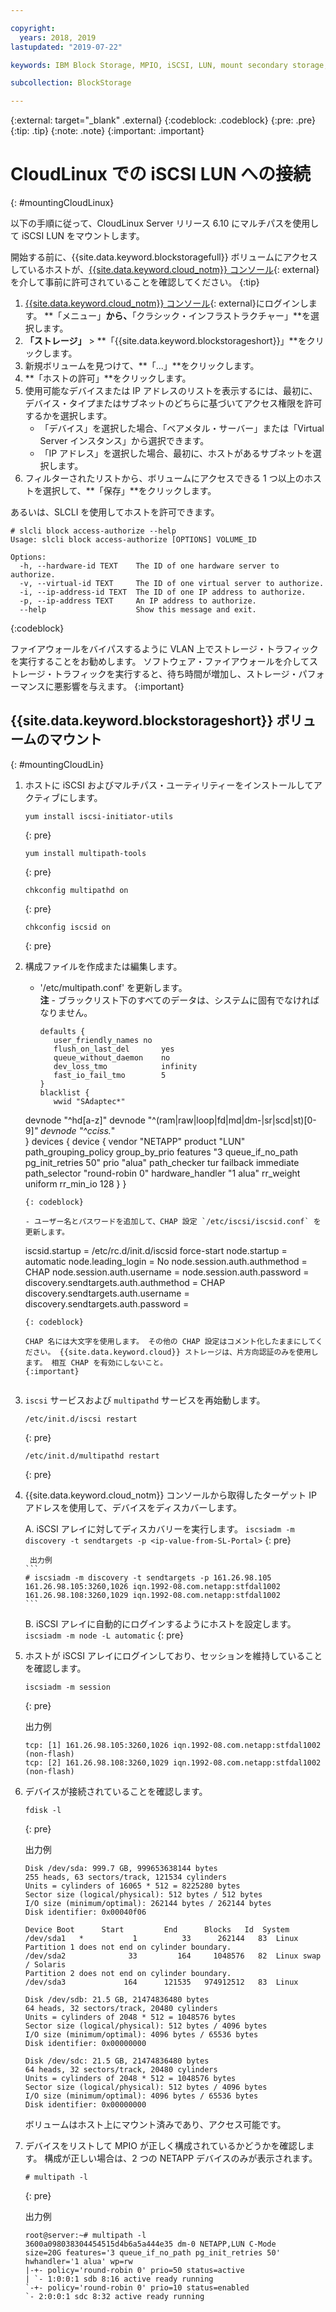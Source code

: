 ```yaml
---

copyright:
  years: 2018, 2019
lastupdated: "2019-07-22"

keywords: IBM Block Storage, MPIO, iSCSI, LUN, mount secondary storage, mount storage in CloudLinux

subcollection: BlockStorage

---
```

{:external: target="_blank" .external}
{:codeblock: .codeblock}
{:pre: .pre}
{:tip: .tip}
{:note: .note}
{:important: .important}

# CloudLinux での iSCSI LUN への接続
{: #mountingCloudLinux}

以下の手順に従って、CloudLinux Server リリース 6.10 にマルチパスを使用して iSCSI LUN をマウントします。

開始する前に、{{site.data.keyword.blockstoragefull}} ボリュームにアクセスしているホストが、[{{site.data.keyword.cloud_notm}} コンソール](https://{DomainName}/classic){: external}を介して事前に許可されていることを確認してください。
{:tip}

1. [{{site.data.keyword.cloud_notm}} コンソール](https://{DomainName}/){: external}にログインします。 **「メニュー」**から、**「クラシック・インフラストラクチャー」**を選択します。
2. **「ストレージ」** > **「{{site.data.keyword.blockstorageshort}}」**をクリックします。
3. 新規ボリュームを見つけて、**「...」**をクリックします。
4. **「ホストの許可」**をクリックします。
5. 使用可能なデバイスまたは IP アドレスのリストを表示するには、最初に、デバイス・タイプまたはサブネットのどちらに基づいてアクセス権限を許可するかを選択します。
   - 「デバイス」を選択した場合、「ベアメタル・サーバー」または「Virtual Server インスタンス」から選択できます。
   - 「IP アドレス」を選択した場合、最初に、ホストがあるサブネットを選択します。
6. フィルターされたリストから、ボリュームにアクセスできる 1 つ以上のホストを選択して、**「保存」**をクリックします。

あるいは、SLCLI を使用してホストを許可できます。
```
# slcli block access-authorize --help
Usage: slcli block access-authorize [OPTIONS] VOLUME_ID

Options:
  -h, --hardware-id TEXT    The ID of one hardware server to authorize.
  -v, --virtual-id TEXT     The ID of one virtual server to authorize.
  -i, --ip-address-id TEXT  The ID of one IP address to authorize.
  -p, --ip-address TEXT     An IP address to authorize.
  --help                    Show this message and exit.
```
{:codeblock}

ファイアウォールをバイパスするように VLAN 上でストレージ・トラフィックを実行することをお勧めします。 ソフトウェア・ファイアウォールを介してストレージ・トラフィックを実行すると、待ち時間が増加し、ストレージ・パフォーマンスに悪影響を与えます。
{:important}

## {{site.data.keyword.blockstorageshort}} ボリュームのマウント
{: #mountingCloudLin}

1. ホストに iSCSI およびマルチパス・ユーティリティーをインストールしてアクティブにします。
   ```
   yum install iscsi-initiator-utils
   ```
   {: pre}

   ```
   yum install multipath-tools

   ```
   {: pre}

   ```
   chkconfig multipathd on
   ```
   {: pre}

   ```
   chkconfig iscsid on
   ```
   {: pre}

2. 構成ファイルを作成または編集します。
   - '/etc/multipath.conf' を更新します。 <br/>**注** - ブラックリスト下のすべてのデータは、システムに固有でなければなりません。
     ```
     defaults {
        user_friendly_names no
        flush_on_last_del       yes
        queue_without_daemon    no
        dev_loss_tmo            infinity
        fast_io_fail_tmo        5
     }
     blacklist {
        wwid "SAdaptec*"
   devnode "^hd[a-z]"
   devnode "^(ram|raw|loop|fd|md|dm-|sr|scd|st)[0-9]*"
        devnode "^cciss.*"  
   }
   devices {
     device {
        vendor "NETAPP"
   product "LUN"
   path_grouping_policy group_by_prio
   features "3 queue_if_no_path pg_init_retries 50"
   prio "alua"
   path_checker tur
   failback immediate
   path_selector "round-robin 0"
   hardware_handler "1 alua"
   rr_weight uniform
   rr_min_io 128
   }
     }
     ```
     {: codeblock}

   - ユーザー名とパスワードを追加して、CHAP 設定 `/etc/iscsi/iscsid.conf` を更新します。

     ```
     iscsid.startup = /etc/rc.d/init.d/iscsid force-start
     node.startup = automatic
     node.leading_login = No
     node.session.auth.authmethod = CHAP
     node.session.auth.username = <user name value from the console>
     node.session.auth.password = <password value from the console>
     discovery.sendtargets.auth.authmethod = CHAP
     discovery.sendtargets.auth.username = <user name value from the console>
     discovery.sendtargets.auth.password = <password value from the console>
     ```
     {: codeblock}

     CHAP 名には大文字を使用します。 その他の CHAP 設定はコメント化したままにしてください。 {{site.data.keyword.cloud}} ストレージは、片方向認証のみを使用します。 相互 CHAP を有効にしないこと。
     {:important}


3. `iscsi` サービスおよび `multipathd` サービスを再始動します。
   ```
   /etc/init.d/iscsi restart   
   ```
   {: pre}

   ```
   /etc/init.d/multipathd restart   
   ```
   {: pre}

4. {{site.data.keyword.cloud_notm}} コンソールから取得したターゲット IP アドレスを使用して、デバイスをディスカバーします。

     A. iSCSI アレイに対してディスカバリーを実行します。
       ```
       iscsiadm -m discovery -t sendtargets -p <ip-value-from-SL-Portal>
       ```
       {: pre}

        出力例
       ```
       # iscsiadm -m discovery -t sendtargets -p 161.26.98.105
       161.26.98.105:3260,1026 iqn.1992-08.com.netapp:stfdal1002
       161.26.98.108:3260,1029 iqn.1992-08.com.netapp:stfdal1002
       ```

     B. iSCSI アレイに自動的にログインするようにホストを設定します。
       ```
       iscsiadm -m node -L automatic
       ```
       {: pre}

5. ホストが iSCSI アレイにログインしており、セッションを維持していることを確認します。
   ```
   iscsiadm -m session
   ```
   {: pre}

   出力例
   ```
   tcp: [1] 161.26.98.105:3260,1026 iqn.1992-08.com.netapp:stfdal1002 (non-flash)
   tcp: [2] 161.26.98.108:3260,1029 iqn.1992-08.com.netapp:stfdal1002 (non-flash)
   ```


6. デバイスが接続されていることを確認します。
   ```
   fdisk -l
   ```
   {: pre}

   出力例
   ```
   Disk /dev/sda: 999.7 GB, 999653638144 bytes
   255 heads, 63 sectors/track, 121534 cylinders
   Units = cylinders of 16065 * 512 = 8225280 bytes
   Sector size (logical/physical): 512 bytes / 512 bytes
   I/O size (minimum/optimal): 262144 bytes / 262144 bytes
   Disk identifier: 0x00040f06

   Device Boot      Start         End      Blocks   Id  System
   /dev/sda1   *           1          33      262144   83  Linux
   Partition 1 does not end on cylinder boundary.
   /dev/sda2              33         164     1048576   82  Linux swap / Solaris
   Partition 2 does not end on cylinder boundary.
   /dev/sda3             164      121535   974912512   83  Linux

   Disk /dev/sdb: 21.5 GB, 21474836480 bytes
   64 heads, 32 sectors/track, 20480 cylinders
   Units = cylinders of 2048 * 512 = 1048576 bytes
   Sector size (logical/physical): 512 bytes / 4096 bytes
   I/O size (minimum/optimal): 4096 bytes / 65536 bytes
   Disk identifier: 0x00000000

   Disk /dev/sdc: 21.5 GB, 21474836480 bytes
   64 heads, 32 sectors/track, 20480 cylinders
   Units = cylinders of 2048 * 512 = 1048576 bytes
   Sector size (logical/physical): 512 bytes / 4096 bytes
   I/O size (minimum/optimal): 4096 bytes / 65536 bytes
   Disk identifier: 0x00000000
   ```

   ボリュームはホスト上にマウント済みであり、アクセス可能です。

7. デバイスをリストして MPIO が正しく構成されているかどうかを確認します。 構成が正しい場合は、2 つの NETAPP デバイスのみが表示されます。

   ```
   # multipath -l
   ```
   {: pre}

   出力例
   ```
   root@server:~# multipath -l
   3600a098038304454515d4b6a5a444e35 dm-0 NETAPP,LUN C-Mode
   size=20G features='3 queue_if_no_path pg_init_retries 50' hwhandler='1 alua' wp=rw
   |-+- policy='round-robin 0' prio=50 status=active
   | `- 1:0:0:1 sdb 8:16 active ready running
   `-+- policy='round-robin 0' prio=10 status=enabled
   `- 2:0:0:1 sdc 8:32 active ready running
   ```
